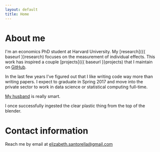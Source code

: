 ```yaml
---
layout: default
title: Home
---
```


# About me
I'm an economics PhD student at Harvard University. My [research]({{ baseurl }}research) focuses on the measurement of individual effects. This work has inspired a couple [projects]({{ baseurl }}projects) that I maintain on [GitHub](http://github.com/esantorella).

In the last few years I've figured out that I like writing code way more than writing papers. I expect to graduate in Spring 2017 and move into the private sector to work in data science or statistical computing full-time.

[My husband](http://tbenthompson.com) is really smart.

I once successfully ingested the clear plastic thing from the top of the blender.

# Contact information
Reach me by email at <a href="mailto:elizabeth.santorella@gmail.com">elizabeth.santorella@gmail.com</a>
